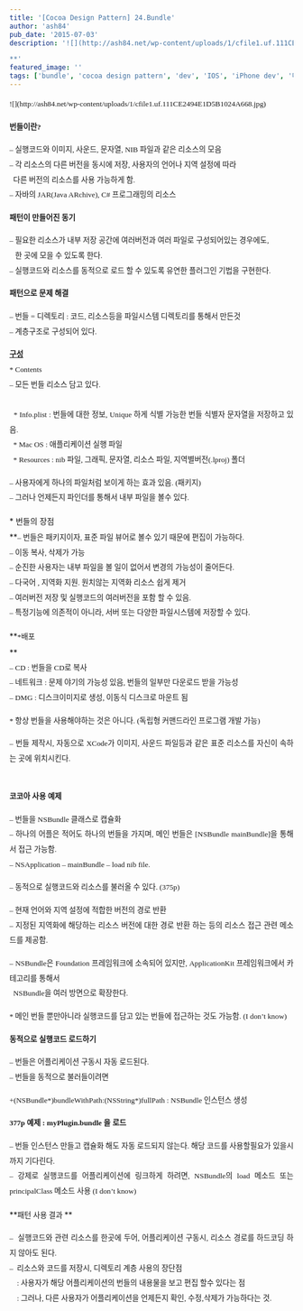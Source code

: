 ```yaml
---
title: '[Cocoa Design Pattern] 24.Bundle'
author: 'ash84'
pub_date: '2015-07-03'
description: '![](http://ash84.net/wp-content/uploads/1/cfile1.uf.111CE2494E1D5B1024A668.jpg)

**'
featured_image: ''
tags: ['bundle', 'cocoa design pattern', 'dev', 'IOS', 'iPhone dev', '디자인패턴', '번들', '아이폰 개발']
---
```



<div style="LINE-HEIGHT: 2"></div>  
<div style="TEXT-ALIGN: justify; LINE-HEIGHT: 2">  
<span style="FONT-SIZE: 10pt"><span style="FONT-FAMILY: Dotum">![](http://ash84.net/wp-content/uploads/1/cfile1.uf.111CE2494E1D5B1024A668.jpg)</span></span>

**<span style="FONT-SIZE: 10pt"><span style="FONT-FAMILY: Dotum">번들이란?</span></span>**

<span style="FONT-SIZE: 10pt"><span style="FONT-FAMILY: Dotum">– 실행코드와 이미지, 사운드, 문자열, NIB 파일과 같은 리소스의 모음</span></span>  
<span style="FONT-SIZE: 10pt"><span style="FONT-FAMILY: Dotum">– 각 리소스의 다른 버전을 동시에 저장, 사용자의 언어나 지역 설정에 따라   
   다른 버전의 리소스를 사용 가능하게 함. </span></span>  
<span style="FONT-SIZE: 10pt"><span style="FONT-FAMILY: Dotum">– 자바의 JAR(Java ARchive), C# 프로그래밍의 리소스</span></span>

**<span style="FONT-SIZE: 10pt"><span style="FONT-FAMILY: Dotum">패턴이 만들어진 동기 </span></span>**

<span style="FONT-SIZE: 10pt"><span style="FONT-FAMILY: Dotum">– 필요한 리소스가 내부 저장 공간에 여러버전과 여러 파일로 구성되어있는 경우에도,  
    한 곳에 모을 수 있도록 한다. </span></span>  
<span style="FONT-SIZE: 10pt"><span style="FONT-FAMILY: Dotum">– 실행코드와 리소스를 동적으로 로드 할 수 있도록 유연한 플러그인 기법을 구현한다. </span></span>

**<span style="FONT-SIZE: 10pt"><span style="FONT-FAMILY: Dotum">패턴으로 문제 해결</span></span>**

<span style="FONT-SIZE: 10pt"><span style="FONT-FAMILY: Dotum">– 번들 = 디렉토리 : 코드, 리소스등을 파일시스템 디렉토리를 통해서 만든것 </span></span>  
<span style="FONT-SIZE: 10pt"><span style="FONT-FAMILY: Dotum">– 계층구조로 구성되어 있다. </span></span>

<span style="FONT-SIZE: 10pt"><span style="FONT-FAMILY: Dotum">**[구성](http://developer.apple.com/library/ios/#documentation/CoreFoundation/Conceptual/CFBundles/BundleTypes/BundleTypes.html#//apple_ref/doc/uid/10000123i-CH101-SW1 "[http://developer.apple.com/library/ios/#documentation/CoreFoundation/Conceptual/CFBundles/BundleTypes/BundleTypes.html#//apple_ref/doc/uid/10000123i-CH101-SW1]로 이동합니다.")**</span></span>  
<span style="FONT-SIZE: 10pt"><span style="FONT-FAMILY: Dotum">* Contents</span></span>  
<span style="FONT-SIZE: 10pt"><span style="FONT-FAMILY: Dotum">– 모든 번들 리소스 담고 있다. </span></span>  
<span style="FONT-SIZE: 10pt"><span style="FONT-FAMILY: Dotum">  </span></span>  
<span style="FONT-SIZE: 10pt"><span style="FONT-FAMILY: Dotum">  * Info.plist : 번들에 대한 정보, Unique 하게 식별 가능한 번들 식별자 문자열을 저장하고 있음. </span></span>  
<span style="FONT-SIZE: 10pt"><span style="FONT-FAMILY: Dotum">  * Mac OS : 애플리케이션 실행 파일 </span></span>  
<span style="FONT-SIZE: 10pt"><span style="FONT-FAMILY: Dotum">  * Resources : nib 파일, 그래픽, 문자열, 리소스 파일, 지역별버전(.lproj) 폴더 </span></span>

<span style="FONT-SIZE: 10pt"><span style="FONT-FAMILY: Dotum">– 사용자에게 하나의 파일처럼 보이게 하는 효과 있음. (패키지)</span></span>  
<span style="FONT-SIZE: 10pt"><span style="FONT-FAMILY: Dotum">– 그러나 언제든지 파인더를 통해서 내부 파일을 볼수 있다. </span></span>

**<span style="FONT-SIZE: 10pt"><span style="FONT-FAMILY: Dotum">* 번들의 장점 </span></span>  
**<span style="FONT-SIZE: 10pt"><span style="FONT-FAMILY: Dotum">– 번들은 패키지이자, 표준 파일 뷰어로 볼수 있기 때문에 편집이 가능하다. </span></span>  
<span style="FONT-SIZE: 10pt"><span style="FONT-FAMILY: Dotum">– 이동 복사, 삭제가 가능</span></span>  
<span style="FONT-SIZE: 10pt"><span style="FONT-FAMILY: Dotum">– 순진한 사용자는 내부 파일을 볼 일이 없어서 변경의 가능성이 줄어든다. </span></span>  
<span style="FONT-SIZE: 10pt"><span style="FONT-FAMILY: Dotum">– 다국어 , 지역화 지원. 원치않는 지역화 리소스 쉽게 제거 </span></span>  
<span style="FONT-SIZE: 10pt"><span style="FONT-FAMILY: Dotum">– 여러버전 저장 및 실행코드의 여러버전을 포함 할 수 있음. </span></span>  
<span style="FONT-SIZE: 10pt"><span style="FONT-FAMILY: Dotum">– 특정기능에 의존적이 아니라, 서버 또는 다양한 파일시스템에 저장할 수 있다. </span></span>

**<span style="FONT-SIZE: 10pt"><span style="FONT-FAMILY: Dotum">*배포 </span></span>  
**  
<span style="FONT-SIZE: 10pt"><span style="FONT-FAMILY: Dotum">– CD : 번들을 CD로 복사 </span></span>  
<span style="FONT-SIZE: 10pt"><span style="FONT-FAMILY: Dotum">– 네트워크 : 문제 야기의 가능성 있음, 번들의 일부만 다운로드 받을 가능성</span></span>  
<span style="FONT-SIZE: 10pt"><span style="FONT-FAMILY: Dotum">– DMG : 디스크이미지로 생성, 이동식 디스크로 마운트 됨 </span></span>

<span style="FONT-SIZE: 10pt"><span style="FONT-FAMILY: Dotum">* 항상 번들을 사용해야하는 것은 아니다. (독립형 커맨드라인 프로그램 개발 가능)</span></span>

<span style="FONT-SIZE: 10pt"><span style="FONT-FAMILY: Dotum">– 번들 제작시, 자동으로 XCode가 이미지, 사운드 파일등과 같은 표준 리소스를 자신이 속하는 곳에 위치시킨다. </span></span>

<span style="FONT-SIZE: 10pt"><span style="FONT-FAMILY: Dotum"> </span></span>  
**<span style="FONT-SIZE: 10pt"><span style="FONT-FAMILY: Dotum">코코아 사용 예제 </span></span>**

<span style="FONT-SIZE: 10pt"><span style="FONT-FAMILY: Dotum">– 번들을 NSBundle 클래스로 캡슐화 </span></span>  
<span style="FONT-SIZE: 10pt"><span style="FONT-FAMILY: Dotum">– 하나의 어플은 적어도 하나의 번들을 가지며, 메인 번들은 [NSBundle mainBundle]을 통해서 접근 가능함. </span></span>  
<span style="FONT-SIZE: 10pt"><span style="FONT-FAMILY: Dotum">– NSApplication – mainBundle – load nib file. </span></span>

<span style="FONT-SIZE: 10pt"><span style="FONT-FAMILY: Dotum">– 동적으로 실행코드와 리소스를 불러올 수 있다. (375p)</span></span>

<span style="FONT-SIZE: 10pt"><span style="FONT-FAMILY: Dotum">– 현재 언어와 지역 설정에 적합한 버전의 경로 반환</span></span>  
<span style="FONT-SIZE: 10pt"><span style="FONT-FAMILY: Dotum">– 지정된 지역화에 해당하는 리소스 버전에 대한 경로 반환 하는 등의 리소스 접근 관련 메소드를 제공함. </span></span>

<span style="FONT-SIZE: 10pt"><span style="FONT-FAMILY: Dotum">– NSBundle은 Foundation 프레임워크에 소속되어 있지만, ApplicationKit 프레임워크에서 카테고리를 통해서 </span></span>  
<span style="FONT-SIZE: 10pt"><span style="FONT-FAMILY: Dotum">  NSBundle을 여러 방면으로 확장한다. </span></span>

<span style="FONT-SIZE: 10pt"><span style="FONT-FAMILY: Dotum">* 메인 번들 뿐만아니라 실행코드를 담고 있는 번들에 접근하는 것도 가능함. (I don’t know)</span></span>

**<span style="FONT-SIZE: 10pt"><span style="FONT-FAMILY: Dotum">동적으로 실행코드 로드하기</span></span>**

<span style="FONT-SIZE: 10pt"><span style="FONT-FAMILY: Dotum">– 번들은 어플리케이션 구동시 자동 로드된다. </span></span>  
<span style="FONT-SIZE: 10pt"><span style="FONT-FAMILY: Dotum">– 번들을 동적으로 불러들이려면 </span></span>

<span style="FONT-SIZE: 10pt"><span style="FONT-FAMILY: Dotum">+(NSBundle*)bundleWithPath:(NSString*)fullPath : NSBundle 인스턴스 생성</span></span>

**<span style="FONT-SIZE: 10pt"><span style="FONT-FAMILY: Dotum">377p 예제 : myPlugin.bundle 을 로드</span></span>**

<span style="FONT-SIZE: 10pt"><span style="FONT-FAMILY: Dotum">– 번들 인스턴스 만들고 캡슐화 해도 자동 로드되지 않는다. 해당 코드를 사용할필요가 있을시까지 기다린다. </span></span>  
<span style="FONT-SIZE: 10pt"><span style="FONT-FAMILY: Dotum">– 강제로 실행코드를 어플리케이션에 링크하게 하려면, NSBundle의 load 메소드 또는 principalClass 메소드 사용 (I don’t know) </span></span>

</div>  
<div style="TEXT-ALIGN: justify; LINE-HEIGHT: 2">**<span style="FONT-SIZE: 10pt"><span style="FONT-FAMILY: Dotum">패턴 사용 결과 </span></span>**<span style="FONT-SIZE: 10pt"><span style="FONT-FAMILY: Dotum"> </span></span>

<span style="FONT-SIZE: 10pt"><span style="FONT-FAMILY: Dotum">–  실행코드와 관련 리소스를 한곳에 두어, 어플리케이션 구동시, 리소스 경로를 하드코딩 하지 않아도 된다. </span></span>  
<span style="FONT-SIZE: 10pt"><span style="FONT-FAMILY: Dotum">–  리소스와 코드를 저장시, 디렉토리 계층 사용의 장단점</span></span>  
<span style="FONT-SIZE: 10pt"><span style="FONT-FAMILY: Dotum">    : 사용자가 해당 어플리케이션의 번들의 내용물을 보고 편집 할수 있다는 점</span></span>  
<span style="FONT-SIZE: 10pt"><span style="FONT-FAMILY: Dotum">    : 그러나, 다른 사용자가 어플리케이션을 언제든지 확인, 수정,삭제가 가능하다는 것.  </span></span>

</div>  
<div style="TEXT-ALIGN: justify; LINE-HEIGHT: 2">  
</div>

